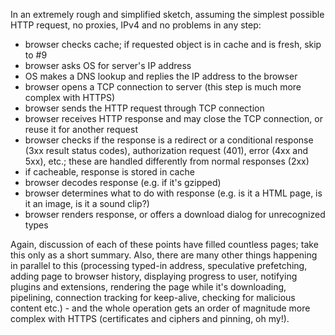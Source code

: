 In an extremely rough and simplified sketch, assuming the simplest possible HTTP request, no proxies, IPv4 and no problems in any step:

-    browser checks cache; if requested object is in cache and is fresh, skip to #9
-    browser asks OS for server's IP address
-    OS makes a DNS lookup and replies the IP address to the browser
-    browser opens a TCP connection to server (this step is much more complex with HTTPS)
-    browser sends the HTTP request through TCP connection
-    browser receives HTTP response and may close the TCP connection, or reuse it for another request
-    browser checks if the response is a redirect or a conditional response (3xx result status codes), authorization request (401), error (4xx and 5xx), etc.; these are handled differently from normal responses (2xx)
-    if cacheable, response is stored in cache
-    browser decodes response (e.g. if it's gzipped)
-    browser determines what to do with response (e.g. is it a HTML page, is it an image, is it a sound clip?)
-    browser renders response, or offers a download dialog for unrecognized types

Again, discussion of each of these points have filled countless pages; take this only as a short summary. Also, there are many other things happening in parallel to this (processing typed-in address, speculative prefetching, adding page to browser history, displaying progress to user, notifying plugins and extensions, rendering the page while it's downloading, pipelining, connection tracking for keep-alive, checking for malicious content etc.) - and the whole operation gets an order of magnitude more complex with HTTPS (certificates and ciphers and pinning, oh my!).

